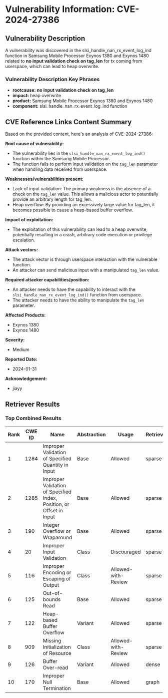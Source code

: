 # Vulnerability Information: CVE-2024-27386

## Vulnerability Description
A vulnerability was discovered in the slsi_handle_nan_rx_event_log_ind function in Samsung Mobile Processor Exynos 1380 and Exynos 1480 related to **no input validation check on tag_len** for tx coming from userspace, which can lead to heap overwrite.

### Vulnerability Description Key Phrases
- **rootcause:** **no input validation check on tag_len**
- **impact:** heap overwrite
- **product:** Samsung Mobile Processor Exynos 1380 and Exynos 1480
- **component:** slsi_handle_nan_rx_event_log_ind function

## CVE Reference Links Content Summary
Based on the provided content, here's an analysis of CVE-2024-27386:

**Root cause of vulnerability:**
- The vulnerability lies in the `slsi_handle_nan_rx_event_log_ind()` function within the Samsung Mobile Processor.
- The function fails to perform input validation on the `tag_len` parameter when handling data received from userspace.

**Weaknesses/vulnerabilities present:**
- Lack of input validation: The primary weakness is the absence of a check on the `tag_len` value. This allows a malicious actor to potentially provide an arbitrary length for tag\_len.
- Heap overflow: By providing an excessively large value for tag\_len, it becomes possible to cause a heap-based buffer overflow.

**Impact of exploitation:**
- The exploitation of this vulnerability can lead to a heap overwrite, potentially resulting in a crash, arbitrary code execution or privilege escalation.

**Attack vectors:**
- The attack vector is through userspace interaction with the vulnerable function.
- An attacker can send malicious input with a manipulated `tag_len` value.

**Required attacker capabilities/position:**
- An attacker needs to have the capability to interact with the `slsi_handle_nan_rx_event_log_ind()` function from userspace.
- The attacker needs to have the ability to manipulate the `tag_len` parameter.

**Affected Products:**
- Exynos 1380
- Exynos 1480

**Severity:**
- Medium

**Reported Date:**
- 2024-01-31

**Acknowledgement:**
- jiayy

## Retriever Results

### Top Combined Results

| Rank | CWE ID | Name | Abstraction | Usage  | Retrievers | Individual Scores |
|------|--------|------|-------------|-------|------------|-------------------|
| 1 | 1284 | Improper Validation of Specified Quantity in Input | Base | Allowed | sparse | 0.232 |
| 2 | 1285 | Improper Validation of Specified Index, Position, or Offset in Input | Base | Allowed | sparse | 0.217 |
| 3 | 190 | Integer Overflow or Wraparound | Base | Allowed | sparse | 0.215 |
| 4 | 20 | Improper Input Validation | Class | Discouraged | sparse | 0.213 |
| 5 | 116 | Improper Encoding or Escaping of Output | Class | Allowed-with-Review | sparse | 0.213 |
| 6 | 125 | Out-of-bounds Read | Base | Allowed | sparse | 0.206 |
| 7 | 122 | Heap-based Buffer Overflow | Variant | Allowed | sparse | 0.205 |
| 8 | 909 | Missing Initialization of Resource | Class | Allowed-with-Review | sparse | 0.205 |
| 9 | 126 | Buffer Over-read | Variant | Allowed | dense | 0.593 |
| 10 | 170 | Improper Null Termination | Base | Allowed | graph | 0.003 |

